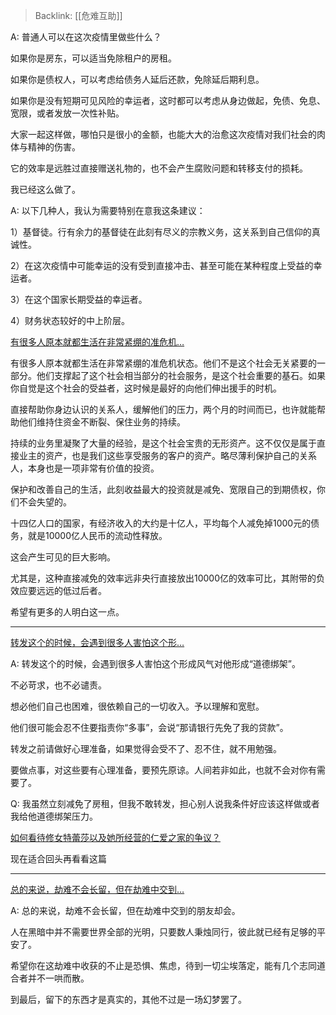 > Backlink: [[危难互助]]

A: 普通人可以在这次疫情里做些什么？  

如果你是房东，可以适当免除租户的房租。  

如果你是债权人，可以考虑给债务人延后还款，免除延后期利息。  

如果你是没有短期可见风险的幸运者，这时都可以考虑从身边做起，免债、免息、宽限，或者发放一次性补贴。  

大家一起这样做，哪怕只是很小的金额，也能大大的治愈这次疫情对我们社会的肉体与精神的伤害。  

它的效率是远胜过直接赠送礼物的，也不会产生腐败问题和转移支付的损耗。  

我已经这么做了。  


A: 以下几种人，我认为需要特别在意我这条建议：  

1）基督徒。行有余力的基督徒在此刻有尽义的宗教义务，这关系到自己信仰的真诚性。  

2）在这次疫情中可能幸运的没有受到直接冲击、甚至可能在某种程度上受益的幸运者。  

3）在这个国家长期受益的幸运者。  

4）财务状态较好的中上阶层。  

[有很多人原本就都生活在非常紧绷的准危机…](https://www.zhihu.com/pin/1206857803354365952)

有很多人原本就都生活在非常紧绷的准危机状态。他们不是这个社会无关紧要的一部分。他们支撑起了这个社会相当部分的社会服务，是这个社会重要的基石。如果你自觉是这个社会的受益者，这时候是最好的向他们伸出援手的时机。  

直接帮助你身边认识的关系人，缓解他们的压力，两个月的时间而已，也许就能帮助他们维持住资金不断裂、保住业务的持续。  

持续的业务里凝聚了大量的经验，是这个社会宝贵的无形资产。这不仅仅是属于直接业主的资产，也是我们这些享受服务的客户的资产。略尽薄利保护自己的关系人，本身也是一项非常有价值的投资。  
  
保护和改善自己的生活，此刻收益最大的投资就是减免、宽限自己的到期债权，你们不会失望的。  

十四亿人口的国家，有经济收入的大约是十亿人，平均每个人减免掉1000元的债务，就是10000亿人民币的流动性释放。  

这会产生可见的巨大影响。  

尤其是，这种直接减免的效率远非央行直接放出10000亿的效率可比，其附带的负效应要远远的低过后者。  

希望有更多的人明白这一点。

---

[转发这个的时候，会遇到很多人害怕这个形…](https://www.zhihu.com/pin/1207324914753323008)

A: 转发这个的时候，会遇到很多人害怕这个形成风气对他形成“道德绑架”。  

不必苛求，也不必谴责。  

想必他们自己也困难，很依赖自己的一切收入。予以理解和宽慰。  

他们很可能会忍不住要指责你“多事”，会说“那请银行先免了我的贷款”。  

转发之前请做好心理准备，如果觉得会受不了、忍不住，就不用勉强。  

要做点事，对这些要有心理准备，要预先原谅。人间若非如此，也就不会对你有需要了。

Q: 我虽然立刻减免了房租，但我不敢转发，担心别人说我条件好应该这样做或者我给他道德绑架压力。

[如何看待修女特蕾莎以及她所经营的仁爱之家的争议？](https://www.zhihu.com/question/24064243/answer/533635981)  

现在适合回头再看看这篇
  
---

[总的来说，劫难不会长留，但在劫难中交到…](https://www.zhihu.com/pin/1209146761836810240)

A: 总的来说，劫难不会长留，但在劫难中交到的朋友却会。  

人在黑暗中并不需要世界全部的光明，只要数人秉烛同行，彼此就已经有足够的平安了。  

希望你在这劫难中收获的不止是恐惧、焦虑，待到一切尘埃落定，能有几个志同道合者并不一哄而散。  

到最后，留下的东西才是真实的，其他不过是一场幻梦罢了。
